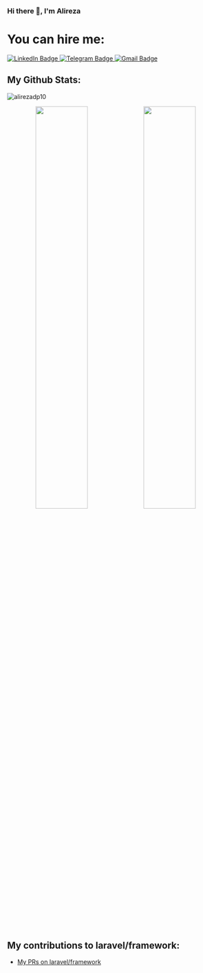 ### Hi there 👋, I'm Alireza

# You can hire me:

<div>
  <a href="https://linkedin.com/in/alireza-goodarzi-63aa121b2/">
    <img src="https://img.shields.io/badge/LinkedIn-Connect-blue?style=for-the-badge&logo=linkedin" alt="LinkedIn Badge"/>
  </a>
  <a href="https://t.me/alirezadp10">
    <img src="https://img.shields.io/badge/Telegram-Chat-blue?style=for-the-badge&logo=telegram" alt="Telegram Badge"/>
  </a>
  <a href="mailto:alirezadp10@gmail.com">
    <img src="https://img.shields.io/badge/Gmail-Contact-c14438?style=for-the-badge&logo=gmail&logoColor=white" alt="Gmail Badge"/>
  </a>
</div>

## My Github Stats:

![alirezadp10](https://komarev.com/ghpvc/?username=alirezadp10)

<p align="center">
    <img width="49%" src="https://github-readme-stats.vercel.app/api?username=alirezadp10" />
    <img width="49%" src="https://streak-stats.demolab.com/?user=alirezadp10" />
</p>

## My contributions to laravel/framework:

- <a href="https://github.com/laravel/framework/pulls?q=is%3Apr+author%3Aalirezadp10+"> My PRs on laravel/framework</a>
